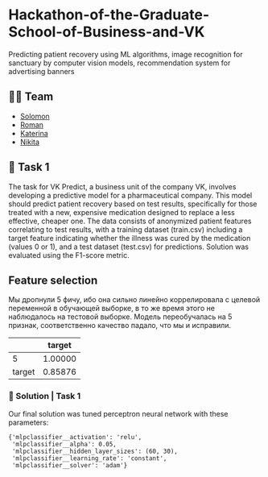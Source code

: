 # Hackathon-of-the-Graduate-School-of-Business-and-VK
Predicting patient recovery using ML algorithms, image recognition for sanctuary by computer vision models, recommendation system for advertising banners 

## 🦸‍♂️ Team
- [Solomon](https://github.com/veidlink)
- [Roman]()
- [Katerina]()
- [Nikita]()

## 🎯 Task 1
The task for VK Predict, a business unit of the company VK, involves developing a predictive model for a pharmaceutical company. This model should predict patient recovery based on test results, specifically for those treated with a new, expensive medication designed to replace a less effective, cheaper one. The data consists of anonymized patient features correlating to test results, with a training dataset (train.csv) including a target feature indicating whether the illness was cured by the medication (values 0 or 1), and a test dataset (test.csv) for predictions. Solution was evaluated using the F1-score metric.

## Feature selection
Мы дропнули 5 фичу, ибо она сильно линейно коррелировала с целевой переменной в обучающей выборке, в то же время этого не наблюдалось на тестовой выборке. Модель переобучалась на 5 признак, соответственно качество падало, что мы и исправили.

|   | target |
|---|--------|
| 5 | 1.00000|
| target | 0.85876|


### 📝 Solution | Task 1
Our final solution was tuned perceptron neural network with these parameters: 
```
{'mlpclassifier__activation': 'relu',
 'mlpclassifier__alpha': 0.05,
 'mlpclassifier__hidden_layer_sizes': (60, 30),
 'mlpclassifier__learning_rate': 'constant',
 'mlpclassifier__solver': 'adam'}
```
